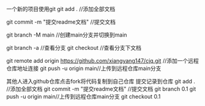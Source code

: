 一个新的项目使用git
git add . //添加全部文档

git commit -m "提交readme文档" //提交文档

git branch -M main //创建main分支并切换到main

git branch -a //查看分支
git checkout //查看分支下文档

git remote add origin https://github.com/xiangyang147/cjq.git //添加一个远程仓库地址连接
git push -u origin main//上传到远程仓库main分支 

其他人进入github仓库点击fork将代码复制到自己仓库
提交记录到仓库
git add . //添加全部文档
git commit -m "提交readme文档" //提交文档
git branch 0.1
git push -u origin main//上传到远程仓库main分支
git checkout 0.1     